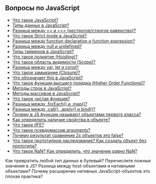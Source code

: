 ## Вопросы по JavaScript

- [Что такое JavaScript?](1.md)
- [Типы данных в JavaScript?](2.md)
- [Разница между == и === (нестрогое/строгое равенство)?](3.md)
- [Что такое Strict mode в JavaScript?](4.md)
- [Разница между function declaration и function expression?](5.md)
- [Разница между null и undefined?](6.md)
- [Типы таймеров в JavaScript?](7.md)
- [Что такое поднятие (Hoisting)?](8.md)
- [Что такое область видимости (Scope)?](9.md)
- [Разница между var, let и const?](10.md)
- [Что такое замыкание (Closure)?](11.md)
- [Что обозначает this в JavaScript?](12.md)
- [Что такое функции высшего порядка (Higher Order Functions)?](13.md)
- [Методы строк в JavaScript?](14.md)
- [Методы массивов в JavaScript?](15.md)
- [Что такое чистая функция?](16.md)
- [Разница между .forEach() и .map()?](17.md)
- [Разница между .call(), .apply() и bind()?](18.md)
- [Почему в JS функции называют объектами первого класса?](19.md)
- [Как определить наличие свойства в объекте?](20.md)
- [Что такое IIFE?](21.md)
- [Что такое псевдомассив arguments?](22.md)
- [Почему результат сравнения 2х объектов это false?](23.md)
- [Что такое прототипное наследование? Как создать объект без прототипа?](24.md)
- [Что такое NaN? Как определить, что значение равно NaN?](25.md)

Как превратить любой тип данных в булевый? Перечислите ложные значения в JS?
Разница между host-объектами и нативными объектами?
Почему расширение нативных JavaScript-объектов это плохая практика?









